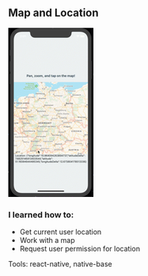 ## Map and Location

![Map and Location](preview.gif)

### I learned how to:

- Get current user location
- Work with a map
- Request user permission for location

Tools: react-native, native-base

